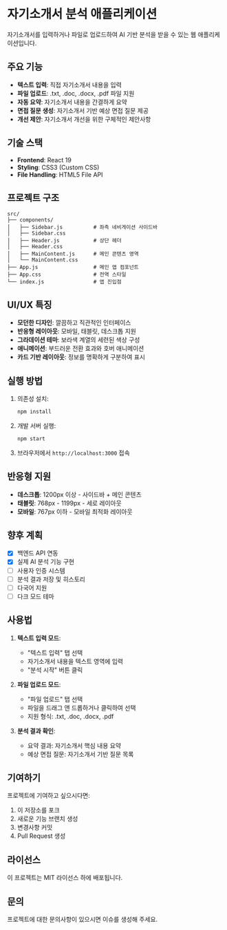 # 자기소개서 분석 애플리케이션

자기소개서를 입력하거나 파일로 업로드하여 AI 기반 분석을 받을 수 있는 웹 애플리케이션입니다.

## 주요 기능

- **텍스트 입력**: 직접 자기소개서 내용을 입력
- **파일 업로드**: .txt, .doc, .docx, .pdf 파일 지원
- **자동 요약**: 자기소개서 내용을 간결하게 요약
- **면접 질문 생성**: 자기소개서 기반 예상 면접 질문 제공
- **개선 제안**: 자기소개서 개선을 위한 구체적인 제안사항

## 기술 스택

- **Frontend**: React 19
- **Styling**: CSS3 (Custom CSS)
- **File Handling**: HTML5 File API

## 프로젝트 구조

```
src/
├── components/
│   ├── Sidebar.js          # 좌측 네비게이션 사이드바
│   ├── Sidebar.css
│   ├── Header.js           # 상단 헤더
│   ├── Header.css
│   ├── MainContent.js      # 메인 콘텐츠 영역
│   └── MainContent.css
├── App.js                  # 메인 앱 컴포넌트
├── App.css                 # 전역 스타일
└── index.js                # 앱 진입점
```

## UI/UX 특징

- **모던한 디자인**: 깔끔하고 직관적인 인터페이스
- **반응형 레이아웃**: 모바일, 태블릿, 데스크톱 지원
- **그라데이션 테마**: 보라색 계열의 세련된 색상 구성
- **애니메이션**: 부드러운 전환 효과와 호버 애니메이션
- **카드 기반 레이아웃**: 정보를 명확하게 구분하여 표시

## 실행 방법

1. 의존성 설치:

   ```bash
   npm install
   ```
2. 개발 서버 실행:

   ```bash
   npm start
   ```
3. 브라우저에서 `http://localhost:3000` 접속

## 반응형 지원

- **데스크톱**: 1200px 이상 - 사이드바 + 메인 콘텐츠
- **태블릿**: 768px - 1199px - 세로 레이아웃
- **모바일**: 767px 이하 - 모바일 최적화 레이아웃

## 향후 계획

- [x] 백엔드 API 연동
- [x] 실제 AI 분석 기능 구현
- [ ] 사용자 인증 시스템
- [ ] 분석 결과 저장 및 히스토리
- [ ] 다국어 지원
- [ ] 다크 모드 테마

## 사용법

1. **텍스트 입력 모드**:

   - "텍스트 입력" 탭 선택
   - 자기소개서 내용을 텍스트 영역에 입력
   - "분석 시작" 버튼 클릭
2. **파일 업로드 모드**:

   - "파일 업로드" 탭 선택
   - 파일을 드래그 앤 드롭하거나 클릭하여 선택
   - 지원 형식: .txt, .doc, .docx, .pdf
3. **분석 결과 확인**:

   - 요약 결과: 자기소개서 핵심 내용 요약
   - 예상 면접 질문: 자기소개서 기반 질문 목록

## 기여하기

프로젝트에 기여하고 싶으시다면:

1. 이 저장소를 포크
2. 새로운 기능 브랜치 생성
3. 변경사항 커밋
4. Pull Request 생성

## 라이선스

이 프로젝트는 MIT 라이선스 하에 배포됩니다.

## 문의

프로젝트에 대한 문의사항이 있으시면 이슈를 생성해 주세요.
